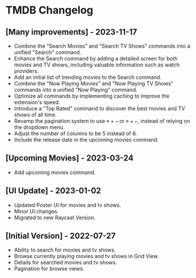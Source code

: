 # TMDB Changelog

## [Many improvements] - 2023-11-17

- Combine the "Search Movies" and "Search TV Shows" commands into a unified "Search" command.
- Enhance the Search command by adding a detailed screen for both movies and TV shows, including valuable information such as watch providers.
- Add an initial list of trending movies to the Search command.
- Combine the "Now Playing Movies" and "Now Playing TV Shows" commands into a unified "Now Playing" command.
- Optimize all commands by implementing caching to improve the extension's speed.
- Introduce a "Top Rated" command to discover the best movies and TV shows of all time.
- Revamp the pagination system to use `⌘` + `→` or `⌘` + `←`, instead of relying on the dropdown menu.
- Adjust the number of columns to be 5 instead of 6.
- Include the release date in the upcoming movies command.

## [Upcoming Movies] - 2023-03-24

- Add upcoming movies command.

## [UI Update] - 2023-01-02

- Updated Poster UI for movies and tv shows.
- Minor UI changes.
- Migrated to new Raycast Version.

## [Initial Version] - 2022-07-27

- Ability to search for movies and tv shows.
- Browse currently playing movies and tv shows in Grid View.
- Details for searched movies and tv shows.
- Pagination for browse views.
